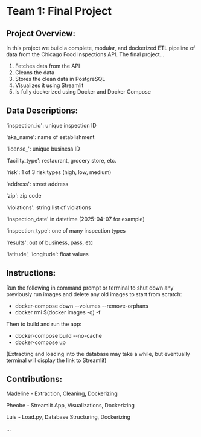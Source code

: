 # Team 1: Final Project

## $\textbf{Project Overview:}$
In this project we build a complete, modular, and dockerized ETL pipeline of data from the Chicago Food Inspections API. The final project...

1. Fetches data from the API
2. Cleans the data
3. Stores the clean data in PostgreSQL
4. Visualizes it using Streamlit
5. Is fully dockerized using Docker and Docker Compose


## $\textbf{Data Descriptions:}$

'inspection_id': unique inspection ID

'aka_name': name of establishment

'license_': unique business ID

'facility_type': restaurant, grocery store, etc.

'risk': 1 of 3 risk types (high, low, medium) 

'address': street address 

'zip': zip code

'violations': string list of violations

'inspection_date' in datetime (2025-04-07 for example)

'inspection_type': one of many inspection types

'results': out of business, pass, etc

'latitude', 'longitude': float values


## $\textbf{Instructions:}$

Run the following in command prompt or terminal to shut down any previously run images and delete any old images to start from scratch:
- docker-compose down --volumes --remove-orphans
- docker rmi $(docker images -q) -f

Then to build and run the app:
- docker-compose build --no-cache
- docker-compose up
 
(Extracting and loading into the database may take a while, but eventually terminal will display the link to Streamlit)

## $\textbf{Contributions:}$

Madeline - Extraction, Cleaning, Dockerizing

Pheobe - Streamlit App, Visualizations, Dockerizing

Luis - Load.py, Database Structuring, Dockerizing

...
